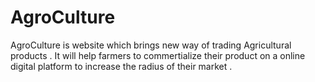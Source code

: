 # AgroCulture 
AgroCulture is website which brings new way of trading Agricultural products . It will help farmers to commertialize their product on a online digital platform to increase the radius of their market .
  
    
      
 
 
